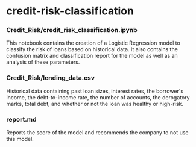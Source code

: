 # credit-risk-classification

### Credit_Risk/credit_risk_classification.ipynb
This notebook contains the creation of a Logistic Regression model to classify the risk of loans based on historical data. It also contains the confusion matrix and classification report for the model as well as an analysis of these parameters.

### Credit_Risk/lending_data.csv
Historical data containing past loan sizes, interest rates, the borrower's income, the debt-to-income rate, the number of accounts, the derogatory marks, total debt, and whether or not the loan was healthy or high-risk.

### report.md
Reports the score of the model and recommends the company to not use this model.